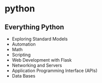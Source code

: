 # python
## Everything Python
- Exploring Standard Models
- Automation
- Math
- Scripting
- Web Development with Flask
- Networking and Servers
- Application Programming Interface (APIs)
- Data Bases
